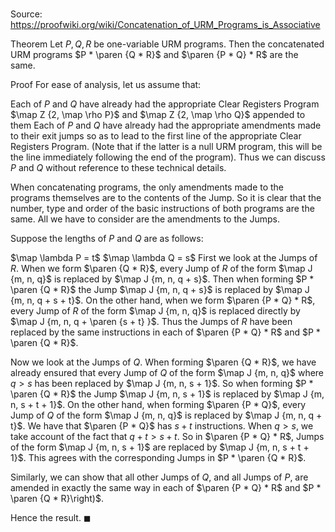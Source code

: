 # 

Source: https://proofwiki.org/wiki/Concatenation_of_URM_Programs_is_Associative

Theorem
Let $P, Q, R$ be one-variable URM programs.
Then the concatenated URM programs $P * \paren {Q * R}$ and $\paren {P * Q} * R$ are the same.


Proof
For ease of analysis, let us assume that:

Each of $P$ and $Q$ have already had the appropriate Clear Registers Program $\map Z {2, \map \rho P}$ and $\map Z {2, \map \rho Q}$ appended to them
Each of $P$ and $Q$ have already had the appropriate amendments made to their exit jumps so as to lead to the first line of the appropriate Clear Registers Program. (Note that if the latter is a null URM program, this will be the line immediately following the end of the program).
Thus we can discuss $P$ and $Q$ without reference to these technical details.

When concatenating programs, the only amendments made to the programs themselves are to the contents of the Jump.
So it is clear that the number, type and order of the basic instructions of both programs are the same.
All we have to consider are the amendments to the Jumps.

Suppose the lengths of $P$ and $Q$ are as follows:

$\map \lambda P = t$
$\map \lambda Q = s$
First we look at the Jumps of $R$.
When we form $\paren {Q * R}$, every Jump of $R$ of the form $\map J {m, n, q}$ is replaced by $\map J {m, n, q + s}$.
Then when forming $P * \paren {Q * R}$ the Jump $\map J {m, n, q + s}$ is replaced by $\map J {m, n, q + s + t}$.
On the other hand, when we form $\paren {P * Q} * R$, every Jump of $R$ of the form $\map J {m, n, q}$ is replaced directly by $\map J {m, n, q + \paren {s + t} }$.
Thus the Jumps of $R$ have been replaced by the same instructions in each of $\paren {P * Q} * R$ and $P * \paren {Q * R}$.

Now we look at the Jumps of $Q$.
When forming $\paren {Q * R}$, we have already ensured that every Jump of $Q$ of the form $\map J {m, n, q}$ where $q > s$ has been replaced by $\map J {m, n, s + 1}$.
So when forming $P * \paren {Q * R}$ the Jump $\map J {m, n, s + 1}$ is replaced by $\map J {m, n, s + t + 1}$.
On the other hand, when forming $\paren {P * Q}$, every Jump of $Q$ of the form $\map J {m, n, q}$ is replaced by $\map J {m, n, q + t}$.
We have that $\paren {P * Q}$ has $s + t$ instructions. When $q > s$, we take account of the fact that $q + t > s + t$.
So in $\paren {P * Q} * R$, Jumps of the form $\map J {m, n, s + 1}$ are replaced by $\map J {m, n, s + t + 1}$.
This agrees with the corresponding Jumps in $P * \paren {Q * R}$.

Similarly, we can show that all other Jumps of $Q$, and all Jumps of $P$, are amended in exactly the same way in each of $\paren {P * Q} * R$ and $P * \paren {Q * R}\right)$.

Hence the result.
$\blacksquare$





